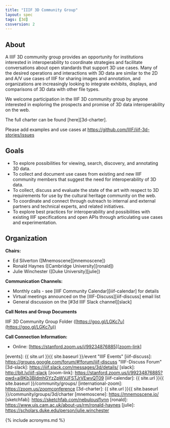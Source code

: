 ```yaml
---
title: "IIIF 3D Community Group"
layout: spec
tags: [3d]
cssversion: 2
---
```


## About

A IIIF 3D community group provides an opportunity for institutions interested in interoperability to coordinate strategies and facilitate conversations about open standards that support 3D use cases. Many of the desired operations and interactions with 3D data are similar to the 2D and A/V use cases of IIIF for sharing images and annotation, and organizations are increasingly looking to integrate exhibits, displays, and comparisons of 3D data with other file types.

We welcome participation in the IIIF 3D community group by anyone interested in exploring the prospects and promise of 3D data interoperability on the web.

The full charter can be found [here][3d-charter].

Please add examples and use cases at https://github.com/IIIF/iiif-3d-stories/issues

## Goals

 * To explore possibilities for viewing, search, discovery, and annotating 3D data.
 * To collect and document use cases from existing and new IIIF community members that suggest the need for interoperability of 3D data.
 * To collect, discuss and evaluate the state of the art with respect to 3D requirements for use by the cultural heritage community on the web.
 * To coordinate and connect through outreach to internal and external partners and technical experts, and related initiatives.
 * To explore best practices for interoperability and possibilities with existing IIIF specifications and open APIs through articulating use cases and experimentation.

## Organization

**Chairs:**

  * Ed Silverton ([Mnemoscene][mnemoscene])
  * Ronald Haynes ([Cambridge University][ronald])
  * Julie Winchester ([Duke University][julie])

**Communication Channels:**

  * Monthly calls - see [IIIF Community Calendar][iiif-calendar] for details
  * Virtual meetings announced on the [IIIF-Discuss][iiif-discuss] email list
  * General discussion on the [#3d IIIF Slack channel][slack]

**Call Notes and Group Documents**

IIIF 3D Community Group Folder ([https://goo.gl/LGKc7u](https://goo.gl/LGKc7u))

**Call Connection Information:**

 * Online: [https://stanford.zoom.us/j/99234876885][zoom-link]


[3d-user-stories]: https://github.com/IIIF/iiif-3d-stories "3D User Stories"
[events]: {{ site.url }}{{ site.baseurl }}/event "IIIF Events"
[iiif-discuss]: https://groups.google.com/forum/#!forum/iiif-discuss "IIIF-Discuss Forum"
[3d-slack]: https://iiif.slack.com/messages/3d/details/
[slack]: http://bit.ly/iiif-slack
[zoom-link]: https://stanford.zoom.us/j/99234876885?pwd=ai9Kb3BldmhGYzZpWVJFSTJrVEwvQT09
[iiif-calendar]: {{ site.url }}{{ site.baseurl }}/community/groups/
[international-zoom]: https://zoom.us/zoomconference
[3d-charter]: {{ site.url }}{{ site.baseurl }}/community/groups/3d/charter
[mnemoscene]: https://mnemoscene.io/
[sketchfab]: https://sketchfab.com/nebulousflynn
[ronald]: https://www.uis.cam.ac.uk/about-us/rm/ronald-haynes
[julie]: https://scholars.duke.edu/person/julie.winchester 

{% include acronyms.md %}
